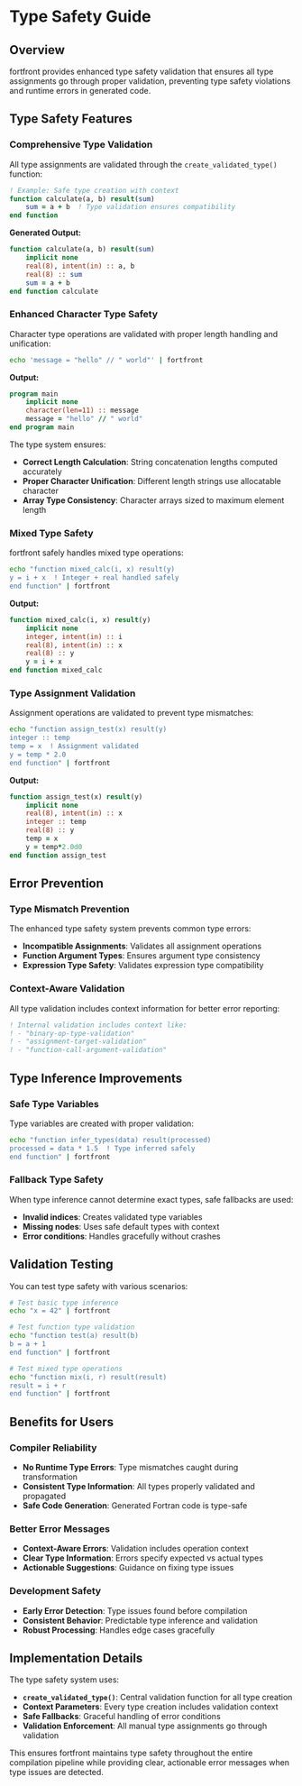 # Type Safety Guide

## Overview

fortfront provides enhanced type safety validation that ensures all type assignments go through proper validation, preventing type safety violations and runtime errors in generated code.

## Type Safety Features

### Comprehensive Type Validation

All type assignments are validated through the `create_validated_type()` function:

```fortran
! Example: Safe type creation with context
function calculate(a, b) result(sum)
    sum = a + b  ! Type validation ensures compatibility
end function
```

**Generated Output:**
```fortran
function calculate(a, b) result(sum)
    implicit none
    real(8), intent(in) :: a, b
    real(8) :: sum
    sum = a + b
end function calculate
```

### Enhanced Character Type Safety

Character type operations are validated with proper length handling and unification:

```bash
echo 'message = "hello" // " world"' | fortfront
```

**Output:**
```fortran
program main
    implicit none
    character(len=11) :: message
    message = "hello" // " world"
end program main
```

The type system ensures:
- **Correct Length Calculation**: String concatenation lengths computed accurately
- **Proper Character Unification**: Different length strings use allocatable character
- **Array Type Consistency**: Character arrays sized to maximum element length
### Mixed Type Safety

fortfront safely handles mixed type operations:

```bash
echo "function mixed_calc(i, x) result(y)
y = i + x  ! Integer + real handled safely
end function" | fortfront
```

**Output:**
```fortran
function mixed_calc(i, x) result(y)
    implicit none
    integer, intent(in) :: i
    real(8), intent(in) :: x
    real(8) :: y
    y = i + x
end function mixed_calc
```

### Type Assignment Validation

Assignment operations are validated to prevent type mismatches:

```bash
echo "function assign_test(x) result(y)
integer :: temp
temp = x  ! Assignment validated
y = temp * 2.0
end function" | fortfront
```

**Output:**
```fortran
function assign_test(x) result(y)
    implicit none
    real(8), intent(in) :: x
    integer :: temp
    real(8) :: y
    temp = x
    y = temp*2.0d0
end function assign_test
```

## Error Prevention

### Type Mismatch Prevention

The enhanced type safety system prevents common type errors:

- **Incompatible Assignments**: Validates all assignment operations
- **Function Argument Types**: Ensures argument type consistency
- **Expression Type Safety**: Validates expression type compatibility

### Context-Aware Validation

All type validation includes context information for better error reporting:

```fortran
! Internal validation includes context like:
! - "binary-op-type-validation"
! - "assignment-target-validation" 
! - "function-call-argument-validation"
```

## Type Inference Improvements

### Safe Type Variables

Type variables are created with proper validation:

```bash
echo "function infer_types(data) result(processed)
processed = data * 1.5  ! Type inferred safely
end function" | fortfront
```

### Fallback Type Safety

When type inference cannot determine exact types, safe fallbacks are used:

- **Invalid indices**: Creates validated type variables
- **Missing nodes**: Uses safe default types with context
- **Error conditions**: Handles gracefully without crashes

## Validation Testing

You can test type safety with various scenarios:

```bash
# Test basic type inference
echo "x = 42" | fortfront

# Test function type validation  
echo "function test(a) result(b)
b = a + 1
end function" | fortfront

# Test mixed type operations
echo "function mix(i, r) result(result)
result = i + r
end function" | fortfront
```

## Benefits for Users

### Compiler Reliability

- **No Runtime Type Errors**: Type mismatches caught during transformation
- **Consistent Type Information**: All types properly validated and propagated
- **Safe Code Generation**: Generated Fortran code is type-safe

### Better Error Messages

- **Context-Aware Errors**: Validation includes operation context
- **Clear Type Information**: Errors specify expected vs actual types
- **Actionable Suggestions**: Guidance on fixing type issues

### Development Safety

- **Early Error Detection**: Type issues found before compilation
- **Consistent Behavior**: Predictable type inference and validation
- **Robust Processing**: Handles edge cases gracefully

## Implementation Details

The type safety system uses:

- **`create_validated_type()`**: Central validation function for all type creation
- **Context Parameters**: Every type creation includes validation context
- **Safe Fallbacks**: Graceful handling of error conditions
- **Validation Enforcement**: All manual type assignments go through validation

This ensures fortfront maintains type safety throughout the entire compilation pipeline while providing clear, actionable error messages when type issues are detected.